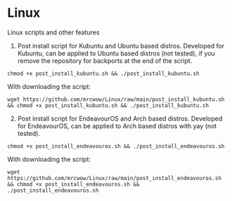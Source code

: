 # Linux
Linux scripts and other features

1. Post install script for Kubuntu and Ubuntu based distros. Developed for Kubuntu, can be applied to Ubuntu based distros (not tested), if you remove the repository for backports at the end of the script.
```
chmod +x post_install_kubuntu.sh && ./post_install_kubuntu.sh
```
With downloading the script:
```
wget https://github.com/mrcwow/Linux/raw/main/post_install_kubuntu.sh && chmod +x post_install_kubuntu.sh && ./post_install_kubuntu.sh
```

2. Post install script for EndeavourOS and Arch based distros. Developed for EndeavourOS, can be applied to Arch based distros with yay (not tested).
```
chmod +x post_install_endeavouros.sh && ./post_install_endeavouros.sh
```
With downloading the script:
```
wget https://github.com/mrcwow/Linux/raw/main/post_install_endeavouros.sh && chmod +x post_install_endeavouros.sh && ./post_install_endeavouros.sh
```
